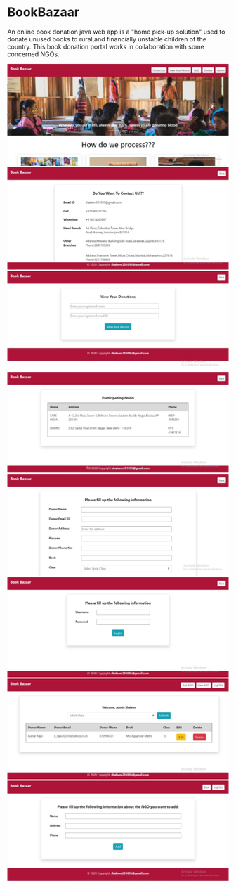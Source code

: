 # BookBazaar
An online book donation java web app is a "home pick-up solution" used to donate unused books to rural,and financially unstable children of the country.
This book donation portal works in collaboration with some concerned NGOs.


![](images/1.jpeg)
![](images/2.jpeg)
![](images/3.jpeg)
![](images/4.jpeg)
![](images/5.jpeg)
![](images/6.jpeg)
![](images/7.jpeg)
![](images/8.jpeg)
